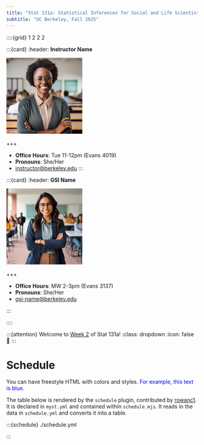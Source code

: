 ```yaml
---
title: "Stat 131a: Statistical Inferences for Social and Life Scientists"
subtitle: "UC Berkeley, Fall 2025"
---
```


<!--div class="staffer">
  <img class="staffer-image" src="{{ staff_photo }}" height=50 width=50 alt="{{ staff_name }}">
  <div>
    <h3 class="staffer-name">
      <a href="{{ staff_website }}" target="_blank">{{ staff_name }}</a>
      <p class="staffer-pronouns"><b>{{ staff_pronouns }}</b></p>
    </h3>
    <p><a href="mailto:{{ staff_email }}">{{ staff_email }}</a></p>
    <p><b>Office Hours:</b> {{ staff_oh }}</p>
  </div>
</div-->

::::{grid} 1 2 2 2

:::{card}
:header: **Instructor Name**

![Instructor Name](images/firefly-instructor.jpg)

+++

* **Office Hours**: Tue 11-12pm (Evans 4019)
* **Pronouns**: She/Her
* [instructor@berkeley.edu](mailto:instructor@berkeley.edu)
:::

:::{card}
:header: **GSI Name**

![GSI Name](images/firefly-gsi.jpg)

+++

* **Office Hours**: MW 2-3pm (Evans 3137)
* **Pronouns**: She/Her
* [gsi-name@berkeley.edu](mailto:gsi-name@berkeley.edu)

:::

::::

:::{attention} Welcome to [Week 2](#week2) of Stat 131a!
:class: dropdown
:icon: false
👋
:::

# Schedule

You can have freestyle HTML with colors and styles. <span style="color: blue;">For example, this text is blue.</span>

The table below is rendered by the `schedule` plugin, contributed by [rowanc1](https://github.com/rowanc1). It is declared in `myst.yml` and contained within `schedule.mjs`. It reads in the data in `schedule.yml` and converts it into a table.

:::{schedule} ./schedule.yml

:::
